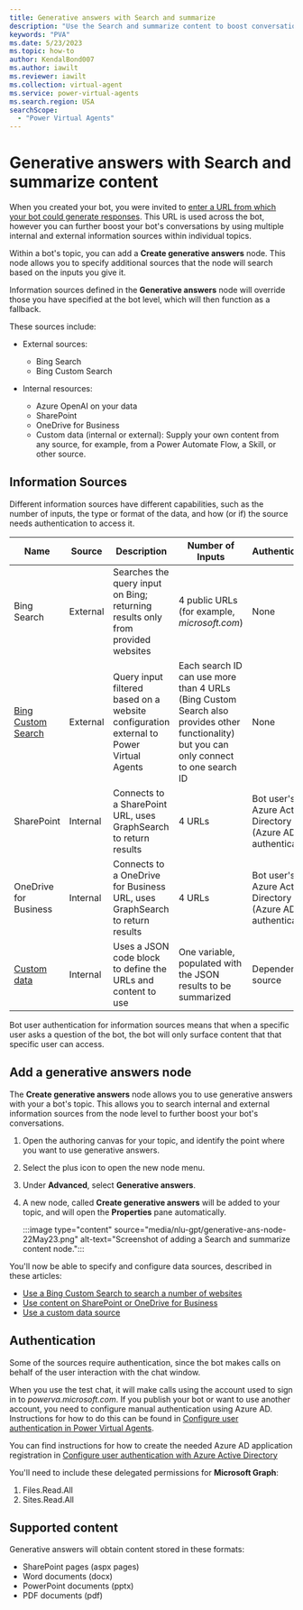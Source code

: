 ```yaml
---
title: Generative answers with Search and summarize
description: "Use the Search and summarize content to boost conversations."
keywords: "PVA"
ms.date: 5/23/2023
ms.topic: how-to
author: KendalBond007
ms.author: iawilt
ms.reviewer: iawilt
ms.collection: virtual-agent
ms.service: power-virtual-agents
ms.search.region: USA
searchScope:
  - "Power Virtual Agents"
---
```


# Generative answers with Search and summarize content

When you created your bot, you were invited to [enter a URL from which your bot could generate responses](nlu-boost-conversations.md). This URL is used across the bot, however you can further boost your bot's conversations by using multiple internal and external information sources within individual topics.

Within a bot's topic, you can add a  **Create generative answers** node. This node allows you to specify additional sources that the node will search based on the inputs you give it. 

Information sources defined in the **Generative answers** node will override those you have specified at the bot level, which will then function as a fallback. 

These sources include:

- External sources:
  - Bing Search
  - Bing Custom Search

- Internal resources:
  - Azure OpenAI on your data
  - SharePoint
  - OneDrive for Business
  - Custom data (internal or external): Supply your own content from any source, for example, from a Power Automate Flow, a Skill, or other source.

## Information Sources

Different information sources have different capabilities, such as the number of inputs, the type or format of the data, and how (or if) the source needs authentication to access it.


| Name | Source | Description | Number of Inputs | Authentication |
| --- | --- | --- | --- | --- |
| Bing Search | External | Searches the query input on Bing; returning results only from provided websites | 4 public URLs (for example, _microsoft.com_) | None |
| [Bing Custom Search](https://www.customsearch.ai/) | External | Query input filtered based on a website configuration external to Power Virtual Agents | Each search ID can use more than 4 URLs (Bing Custom Search also provides other functionality) but you can only connect to one search ID | None |
| SharePoint | Internal | Connects to a SharePoint URL, uses GraphSearch to return results | 4 URLs | Bot user's Azure Active Directory (Azure AD) authentication |
| OneDrive for Business | Internal | Connects to a OneDrive for Business URL, uses GraphSearch to return results | 4 URLs | Bot user's Azure Active Directory (Azure AD) authentication |
| [Custom data](#custom-data-source) | Internal | Uses a JSON code block to define the URLs and content to use | One variable, populated with the JSON results to be summarized | Dependent on source |

Bot user authentication for information sources means that when a specific user asks a question of the bot, the bot will only surface content that that specific user can access.




## Add a generative answers node

The **Create generative answers** node allows you to use generative answers with your a bot's topic. This allows you to search internal and external information sources from the node level to further boost your bot's conversations.

1. Open the authoring canvas for your topic, and identify the point where you want to use generative answers.

1. Select the plus icon to open the new node menu.

1. Under **Advanced**, select **Generative answers**.

1. A new node, called **Create generative answers** will be added to your topic, and will open the **Properties** pane automatically.
 
    :::image type="content" source="media/nlu-gpt/generative-ans-node-22May23.png" alt-text="Screenshot of adding a Search and summarize content node.":::

You'll now be able to specify and configure data sources, described in these articles:

- [Use a Bing Custom Search to search a number of websites](nlu-generative-answers-bing.md)
- [Use content on SharePoint or OneDrive for Business](nlu-generative-answers-sharepoint-onedrive.md)
- [Use a custom data source](nlu-generative-answers-custom-data.md)

## Authentication

Some of the sources require authentication, since the bot makes calls on behalf of the user interaction with the chat window. 

When you use the test chat, it will make calls using the account used to sign in to _powerva.microsoft.com_. 
If you publish your bot or want to use another account, you need to configure manual authentication using Azure AD. 
Instructions for how to do this can be found in [Configure user authentication in Power Virtual Agents](configuration-end-user-authentication.md).

You can find instructions for how to create the needed Azure AD application registration in [Configure user authentication with Azure Active Directory](configuration-authentication-azure-ad.md)

You'll need to include these delegated permissions for **Microsoft Graph**:

1. Files.Read.All
2. Sites.Read.All

## Supported content

Generative answers will obtain content stored in these formats:

- SharePoint pages (aspx pages)
- Word documents (docx)
- PowerPoint documents (pptx)
- PDF documents (pdf)

